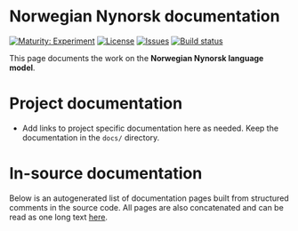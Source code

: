 # Norwegian Nynorsk documentation

[![Maturity: Experiment](https://img.shields.io/badge/Maturity-Experiment-black.svg)](https://giellalt.github.io/MaturityClassification.html)
[![License](https://img.shields.io/github/license/giellalt/template-lang-nno)](https://raw.githubusercontent.com/giellalt/lang-nno/develop/LICENSE)
[![Issues](https://img.shields.io/github/issues/giellalt/lang-nno)](https://github.com/giellalt/lang-nno/issues)
[![Build status](https://github.com/giellalt/lang-nno/workflows/Speller%20CI+CD/badge.svg)](https://github.com/giellalt/lang-nno/actions)

This page documents the work on the **Norwegian Nynorsk language model**. 

# Project documentation

* Add links to project specific documentation here as needed. Keep the documentation in the `docs/` directory.

# In-source documentation

Below is an autogenerated list of documentation pages built from structured comments in the source code. All pages are also concatenated and can be read as one long text [here](nno.md).
